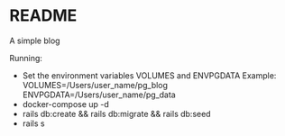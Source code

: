 # README

A simple blog

Running:

* Set the environment variables VOLUMES and ENVPGDATA
Example:
VOLUMES=/Users/user_name/pg_blog
ENVPGDATA=/Users/user_name/pg_data
* docker-compose up -d
* rails db:create && rails db:migrate && rails db:seed
* rails s
